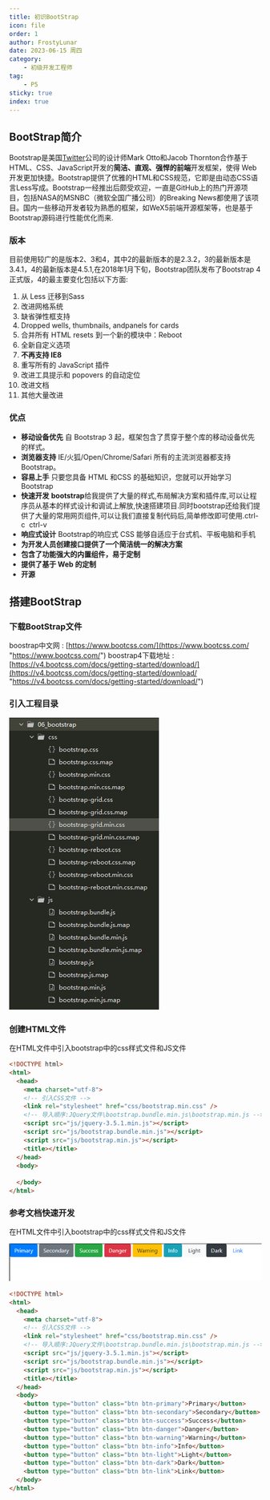 ```yaml
---
title: 初识BootStrap
icon: file
order: 1
author: FrostyLunar
date: 2023-06-15 周四
category:
	- 初级开发工程师
tag:
	- P5
sticky: true
index: true
---
```



## BootStrap简介

Bootstrap是美国[Twitter](https://baike.baidu.com/item/Twitter/2443267 "Twitter")公司的设计师Mark Otto和Jacob Thornton合作基于HTML、CSS、JavaScript开发的**简洁、直观、强悍的前端**开发框架，使得 Web 开发更加快捷。Bootstrap提供了优雅的HTML和CSS规范，它即是由动态CSS语言Less写成。Bootstrap一经推出后颇受欢迎，一直是GitHub上的热门开源项目，包括NASA的MSNBC（微软全国广播公司）的Breaking News都使用了该项目。国内一些移动开发者较为熟悉的框架，如WeX5前端开源框架等，也是基于Bootstrap源码进行性能优化而来.

### 版本

目前使用较广的是版本2、3和4，其中2的最新版本的是2.3.2，3的最新版本是3.4.1，4的最新版本是4.5.1,在2018年1月下旬，Bootstrap团队发布了Bootstrap 4 正式版，4的最主要变化包括以下方面:

1.  从 Less 迁移到Sass
2.  改进网格系统
3.  缺省弹性框支持
4.  Dropped wells, thumbnails, andpanels for cards
5.  合并所有 HTML resets 到一个新的模块中：Reboot
6.  全新自定义选项
7.  **不再支持 IE8**
8.  重写所有的 JavaScript 插件
9.  改进工具提示和 popovers 的自动定位
10. 改进文档
11. 其他大量改进

### 优点

-   **移动设备优先**
    自 Bootstrap 3 起，框架包含了贯穿于整个库的移动设备优先的样式。&#x20;
-   **浏览器支持**
    IE/火狐/Open/Chrome/Safari
    所有的主流浏览器都支持 Bootstrap。 &#x20;
-   **容易上手**
    只要您具备 HTML 和CSS 的基础知识，您就可以开始学习 Bootstrap
-   **快速开发**
    **bootstrap**给我提供了大量的样式,布局解决方案和插件库,可以让程序员从基本的样式设计和调试上解放,快速搭建项目.同时bootstrap还给我们提供了大量的常用网页组件,可以让我们直接复制代码后,简单修改即可使用.ctrl-c  ctrl-v
-   **响应式设计**
    Bootstrap的响应式 CSS 能够自适应于台式机、平板电脑和手机
-   **为开发人员创建接口提供了一个简洁统一的解决方案**
-   **包含了功能强大的内置组件，易于定制**
-   **提供了基于 Web 的定制**
-   **开源**

## 搭建BootStrap

### 下载BootStrap文件

boostrap中文网 : [https://www.bootcss.com/](https://www.bootcss.com/ "https://www.bootcss.com/")
boostrap4下载地址 : [https://v4.bootcss.com/docs/getting-started/download/](https://v4.bootcss.com/docs/getting-started/download/ "https://v4.bootcss.com/docs/getting-started/download/")

### 引入工程目录

![](./image/image__uWYMtl1Vv.png)

### 创建HTML文件

在HTML文件中引入bootstrap中的css样式文件和JS文件

```html
<!DOCTYPE html>
<html>
  <head>
    <meta charset="utf-8">
    <!-- 引入CSS文件 -->
    <link rel="stylesheet" href="css/bootstrap.min.css" />
    <!-- 导入顺序:JQuery文件\bootstrap.bundle.min.js\bootstrap.min.js -->
    <script src="js/jquery-3.5.1.min.js"></script>
    <script src="js/bootstrap.bundle.min.js"></script>
    <script src="js/bootstrap.min.js"></script>
    <title></title>
  </head>
  <body>

  </body>
</html>
```

### 参考文档快速开发

在HTML文件中引入bootstrap中的css样式文件和JS文件

![](./image/image_Mc_f7JGRdB.png)

```html
<!DOCTYPE html>
<html>
  <head>
    <meta charset="utf-8">
    <!-- 引入CSS文件 -->
    <link rel="stylesheet" href="css/bootstrap.min.css" />
    <!-- 导入顺序:JQuery文件\bootstrap.bundle.min.js\bootstrap.min.js -->
    <script src="js/jquery-3.5.1.min.js"></script>
    <script src="js/bootstrap.bundle.min.js"></script>
    <script src="js/bootstrap.min.js"></script>
    <title></title>
  </head>
  <body>
    <button type="button" class="btn btn-primary">Primary</button>
    <button type="button" class="btn btn-secondary">Secondary</button>
    <button type="button" class="btn btn-success">Success</button>
    <button type="button" class="btn btn-danger">Danger</button>
    <button type="button" class="btn btn-warning">Warning</button>
    <button type="button" class="btn btn-info">Info</button>
    <button type="button" class="btn btn-light">Light</button>
    <button type="button" class="btn btn-dark">Dark</button>
    <button type="button" class="btn btn-link">Link</button>
  </body>
</html>


```
